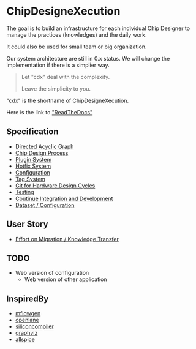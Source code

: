 <!--
 * @LastEditors: SteveL
-->
# ChipDesigneXecution

The goal is to build an infrastructure for each individual Chip Designer to manage the practices (knowledges) and the daily work.

It could also be used for small team or big organization.

Our system architecture are still in 0.x status. We will change the implementation if there is a simplier way.

> Let "cdx" deal with the complexity.
>
> Leave the simplicity to you.

"cdx" is the shortname of ChipDesigneXecution.

Here is the link to ["ReadTheDocs"](https://chipdesignexecution-document.readthedocs.io/)

## Specification

- [Directed Acyclic Graph](./docs/source/spec/dag.md)
- [Chip Design Process](./docs/source/spec/process.md)
- [Plugin System](./docs/source/spec/plugin.md)
- [Hotfix System](./docs/source/spec/hotfix.md)
- [Configuration](./docs/source/spec/config.md)
- [Tag System](./docs/source/spec/tag.md)
- [Git for Hardware Design Cycles](./docs/source/spec/vcs.md)
- [Testing](./docs/source/spec/test.md)
- [Coutinue Integration and Development](./docs/source/spec/cicd.md)
- [Dataset / Configuration](./docs/source/spec/dataset.md)

## User Story

- [Effort on Migration / Knowledge Transfer](./docs/source/story/effort_on_migration.md)

## TODO

- Web version of configuration
  - Web version of other application

## InspiredBy

- [mflowgen](https://github.com/mflowgen/mflowgen)
- [openlane](https://github.com/The-OpenROAD-Project/OpenLane)
- [siliconcompiler](https://github.com/siliconcompiler/siliconcompiler)
- [graphviz](https://graphviz.org/resources/)
- [allspice](https://www.allspice.io/)

